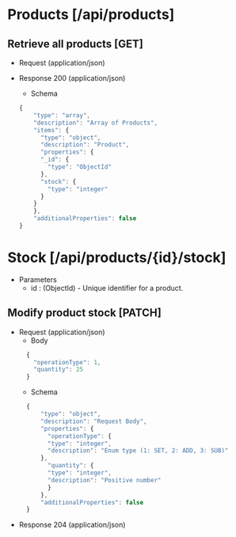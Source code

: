 # Products [/api/products]
## Retrieve all products [GET]
+ Request (application/json)
+ Response 200 (application/json)
    + Schema

  ```javascript
  {
      "type": "array",
      "description": "Array of Products",
      "items": {
        "type": "object",
        "description": "Product",
        "properties": {
        "_id": {
          "type": "ObjectId"
        },
        "stock": {
          "type": "integer"
        }
      }
      },
      "additionalProperties": false
  }
  ```

# Stock [/api/products/{id}/stock]
+ Parameters
  + id : (ObjectId) - Unique identifier for a product.
##  Modify product stock [PATCH]
+ Request (application/json)
  + Body
  ```javascript
    {
      "operationType": 1,
      "quantity": 25
    }
  ```
  + Schema
  ```javascript
    {
        "type": "object",
        "description": "Request Body",
        "properties": {
          "operationType": {
          "type": "integer",
          "description": "Enum type (1: SET, 2: ADD, 3: SUB)"
        },
          "quantity": {
          "type": "integer",
          "description": "Positive number"
          }
        },
        "additionalProperties": false
    }
  ```
+ Response 204 (application/json)
